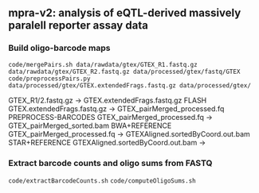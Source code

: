 ## mpra-v2: analysis of eQTL-derived massively paralell reporter assay data

### Build oligo-barcode maps
`code/mergePairs.sh data/rawdata/gtex/GTEX_R1.fastq.gz data/rawdata/gtex/GTEX_R2.fastq.gz data/processed/gtex/fastq/GTEX`
`code/preprocessPairs.py data/processed/gtex/GTEX.extendedFrags.fastq.gz data/processed/gtex/`

GTEX_R1/2.fastq.gz -> GTEX.extendedFrags.fastq.gz FLASH
GTEX.extendedFrags.fastq.gz -> GTEX_pairMerged_processed.fq PREPROCESS-BARCODES
	GTEX_pairMerged_processed.fq -> GTEX_pairMerged_sorted.bam BWA+REFERENCE
	GTEX_pairMerged_processed.fq -> GTEXAligned.sortedByCoord.out.bam STAR+REFERENCE
GTEXAligned.sortedByCoord.out.bam -> 


### Extract barcode counts and oligo sums from FASTQ
`code/extractBarcodeCounts.sh`
`code/computeOligoSums.sh`

### 

